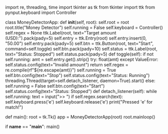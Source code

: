 import re, threading, time
import tkinter as tk
from tkinter import ttk
from pynput.keyboard import Controller


class MoneyDetectorApp:
    def __init__(self, root):
        self.root = root
        root.title("Money Detector")
        self.running = False
        self.keyboard = Controller()
        self.regex = None
        ttk.Label(root, text="Target amount (USD):").pack(pady=5)
        self.entry = ttk.Entry(root)
        self.entry.insert(0, "50.00")
        self.entry.pack(pady=5)
        self.btn = ttk.Button(root, text="Start", command=self.toggle)
        self.btn.pack(pady=10)
        self.status = ttk.Label(root, text="Status: Stopped")
        self.status.pack(pady=5)
    def toggle(self):
        if not self.running:
            amt = self.entry.get().strip()
            try:
                float(amt) 
            except ValueError:
                self.status.config(text="Invalid amount")
                return
            self.regex = re.compile(rf"\${re.escape(amt)}")
            self.running = True
            self.btn.config(text="Stop")
            self.status.config(text="Status: Running")
            threading.Thread(target=self.detach_listener, daemon=True).start()
        else:
            self.running = False
            self.btn.config(text="Start")
            self.status.config(text="Status: Stopped")
    def detach_listener(self):
        while self.running:
            text = input(">> ")
            if self.regex.search(text):
                self.keyboard.press('e')
                self.keyboard.release('e')
                print("Pressed 'e' for match!")

def main():
    root = tk.Tk()
    app = MoneyDetectorApp(root)
    root.mainloop()

if __name__ == "__main__":
    main()
